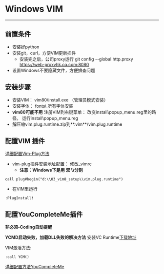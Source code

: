 # Windows VIM

---

## 前置条件
- 安装好python
- 安装git，curl，方便VIM更新插件
	- 安装完之后，公司proxy运行 git config --global http.proxy https://web-proxyhk.oa.com:8080
- 设置Windows不要隐藏文件，方便排查问题


## 安装步骤
- 安装VIM： vim80\install.exe （管理员模式安装）
- 安装字体： fonts\ 所有字体安装
- **vim80可能不用** 注册VIM到右键菜单： 改变install\popup_menu.reg里的路径， 运行install\popup_menu.reg
- 解压缩vim.plug.runtime.zip到**.vim**/vim.plug.runtime

## 配置VIM 插件

 [详细配置Vim-Plug方法](https://github.com/junegunn/vim-plug)


- vim-plug插件安装地址配置： 修改_vimrc 
	- __注意：Windows下是用 双 \\\\分割__

```
call plug#begin("d:\\03_vim8_setup\\vim.plug.runtime")
```

- 在VIM里运行

```
:PlugInstall! 
```


## 配置YouCompleteMe插件

**非必须-Coding自动提醒**

**YCMD启动失败，加载DLL失败的解决方法**
安装VC Runtime[下载地址](https://www.microsoft.com/zh-cn/download/details.aspx?id=48145)


VIM激活方法:

```
:call YCM()
```

[详细配置方法YouCompleteMe](https://github.com/Valloric/YouCompleteMe)
